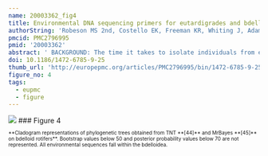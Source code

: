 ```yaml
---
name: 20003362_fig4
title: Environmental DNA sequencing primers for eutardigrades and bdelloid rotifers.
authorString: 'Robeson MS 2nd, Costello EK, Freeman KR, Whiting J, Adams B, Martin AP, Schmidt SK.'
pmcid: PMC2796995
pmid: '20003362'
abstract: ' BACKGROUND: The time it takes to isolate individuals from environmental samples and then extract DNA from each individual is one of the problems with generating molecular data from meiofauna such as eutardigrades and bdelloid rotifers. The lack of consistent morphological information and the extreme abundance of these classes makes morphological identification of rare, or even common cryptic taxa a large and unwieldy task. This limits the ability to perform large-scale surveys of the diversity of these organisms.Here we demonstrate a culture-independent molecular survey approach that enables the generation of large amounts of eutardigrade and bdelloid rotifer sequence data directly from soil. Our PCR primers, specific to the 18s small-subunit rRNA gene, were developed for both eutardigrades and bdelloid rotifers. RESULTS: The developed primers successfully amplified DNA of their target organism from various soil DNA extracts. This was confirmed by both the BLAST similarity searches and phylogenetic analyses. Tardigrades showed much better phylogenetic resolution than bdelloids. Both groups of organisms exhibited varying levels of endemism. CONCLUSION: The development of clade-specific primers for characterizing eutardigrades and bdelloid rotifers from environmental samples should greatly increase our ability to characterize the composition of these taxa in environmental samples. Environmental sequencing as shown here differs from other molecular survey methods in that there is no need to pre-isolate the organisms of interest from soil in order to amplify their DNA. The DNA sequences obtained from methods that do not require culturing can be identified post-hoc and placed phylogenetically as additional closely related sequences are obtained from morphologically identified conspecifics. Our non-cultured environmental sequence based approach will be able to provide a rapid and large-scale screening of the presence, absence and diversity of Bdelloidea and Eutardigrada in a variety of soils.'
doi: 10.1186/1472-6785-9-25
thumb_url: 'http://europepmc.org/articles/PMC2796995/bin/1472-6785-9-25-4.gif'
figure_no: 4
tags:
  - eupmc
  - figure
---
```

<img src='http://europepmc.org/articles/PMC2796995/bin/1472-6785-9-25-4.jpg' style='max-height: 300px'>
### Figure 4
<p style='font-size: 10px;'>**Cladogram representations of phylogenetic trees obtained from TNT **[<xref ref-type="bibr" rid="B44">44</xref>]** and MrBayes **[<xref ref-type="bibr" rid="B45">45</xref>]** on bdelloid rotifers**. Bootstrap values below 50 and posterior probability values below 70 are not represented. All environmental sequences fall within the bdelloidea.</p>